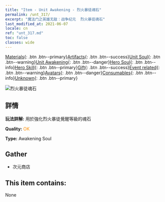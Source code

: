 ```yaml
---
title: "Item - Unit Awakening - 烈火暴徒魂石"
permalink: /unt_317/
excerpt: "魔法门之英雄无敌：战争纪元  烈火暴徒魂石"
last_modified_at: 2021-06-07
locale: cn
ref: "unt_317.md"
toc: false
classes: wide
---
```

 [Materials](/ItemsCN/){: .btn .btn--primary}[Artifacts](/ItemsCN/Artifacts/){: .btn .btn--success}[Unit Soul](/ItemsCN/UnitSoul/){: .btn .btn--warning}[Unit Awakening](/ItemsCN/UnitAwakening/){: .btn .btn--danger}[Hero Soul](/ItemsCN/HeroSoul/){: .btn .btn--info}[Hero Skill](/ItemsCN/HeroSkill/){: .btn .btn--primary}[Gift](/ItemsCN/Gift/){: .btn .btn--success}[Event related](/ItemsCN/Events/){: .btn .btn--warning}[Avatars](/ItemsCN/Avatars/){: .btn .btn--danger}[Consumables](/ItemsCN/Consumables/){: .btn .btn--info}[Unknown](/ItemsCN/Unknown/){: .btn .btn--primary}

 ![烈火暴徒魂石](/images/u/tia_liehuojingling.jpg)

## 詳情
 **玩法詳解:** 用於強化烈火暴徒覺醒等級的魂石

 **Quality:** <span style="color: #FF8C00">OK</span>

 **Type:** Awakening Soul

## Gather

*    次元商店 

## This item contains:

  None

